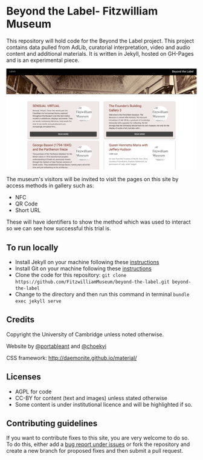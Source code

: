 # Beyond the Label- Fitzwilliam Museum

This repository will hold code for the Beyond the Label project. This project
contains data pulled from AdLib, curatorial interpretation, video and audio content and additional materials. It is written in Jekyll, hosted on GH-Pages and is an experimental piece.

![](images/screenshots/screenshot.png)

The museum's visitors will be invited to visit the pages on this site by access methods in gallery such as:

* NFC
* QR Code
* Short URL

These will have identifiers to show the method which was used to interact so we can see how successful this trial is.

## To run locally

* Install Jekyll on your machine following these [instructions](https://jekyllrb.com/docs/installation/)
* Install Git on your machine following these [instructions](https://git-scm.com/book/en/v2/Getting-Started-Installing-Git)
* Clone the code for this repository:
   `git clone https://github.com/FitzwilliamMuseum/beyond-the-label.git beyond-the-label`
* Change to the directory and then run this command in terminal `bundle exec jekyll serve`

## Credits

Copyright the University of Cambridge unless noted otherwise.

Website by [@portableant](https://github.com/portableant) and [@choekyi](https://github.com/choekyi)

CSS framework: http://daemonite.github.io/material/

## Licenses

* AGPL for code
* CC-BY for content (text and images) unless stated
otherwise
* Some content is under institutional licence and will be highlighted if so.

## Contributing guidelines

If you want to contribute fixes to this site, you are very welcome to do so. To
do this, either add a [bug report under issues](https://github.com/FitzwilliamMuseum/beyond-the-label/issues) or fork the repository and create a new branch for proposed fixes and then submit
a pull request.
